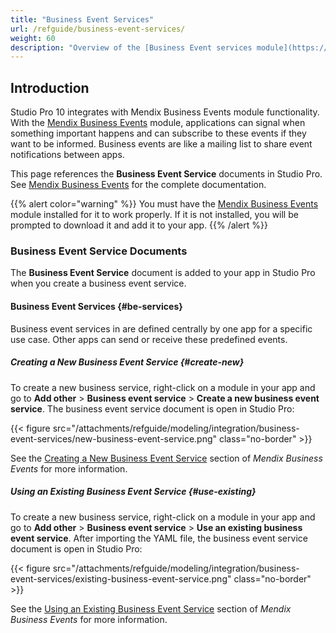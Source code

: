```yaml
---
title: "Business Event Services"
url: /refguide/business-event-services/
weight: 60
description: "Overview of the [Business Event services module](https://marketplace.mendix.com/link/component/202649) in Studio Pro, downloaded from the Mendix Marketplace."
---
```


## Introduction

Studio Pro 10 integrates with Mendix Business Events module functionality. With the [Mendix Business Events](/appstore/services/business-events/) module, applications can signal when something important happens and can subscribe to these events if they want to be informed. Business events are like a mailing list to share event notifications between apps.

This page references the **Business Event Service** documents in Studio Pro. See [Mendix Business Events](/appstore/services/business-events/) for the complete documentation. 

{{% alert color="warning" %}}
You must have the [Mendix Business Events](https://marketplace.mendix.com/link/component/202649) module installed for it to work properly. If it is not installed, you will be prompted to download it and add it to your app.
{{% /alert %}}

### Business Event Service Documents

The **Business Event Service** document is added to your app in Studio Pro when you create a business event service.

#### Business Event Services {#be-services}

Business event services in are defined centrally by one app for a specific use case. Other apps can send or receive these predefined events.

##### Creating a New Business Event Service {#create-new}

To create a new business service, right-click on a module in your app and go to **Add other** > **Business event service** > **Create a new business event service**. The business event service document is open in Studio Pro:

{{< figure src="/attachments/refguide/modeling/integration/business-event-services/new-business-event-service.png" class="no-border" >}}

See the [Creating a New Business Event Service](/appstore/services/business-events/#two-way-be-create) section of *Mendix Business Events* for more information.

##### Using an Existing Business Event Service {#use-existing}

To create a new business service, right-click on a module in your app and go to **Add other** > **Business event service** > **Use an existing business event service**. After importing the YAML file, the business event service document is open in Studio Pro:

{{< figure src="/attachments/refguide/modeling/integration/business-event-services/existing-business-event-service.png" class="no-border" >}}

See the [Using an Existing Business Event Service](/appstore/services/business-events/#two-way-be-existing) section of *Mendix Business Events* for more information.
